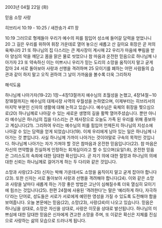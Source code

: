 2003년 04월 22일 (화)

믿음 소망 사랑



히브리서 10:19 - 10:25 / 새찬송가 411 장


10:19 그러므로 형제들아 우리가 예수의 피를 힘입어 성소에 들어갈 담력을 얻었나니
20 그 길은 우리를 위하여 휘장 가운데로 열어 놓으신 새롭고 산 길이요 휘장은 곧 저의 육체니라 
21 또 하나님의 집 다스리는 큰 제사장이 계시매 
22 우리가 마음에 뿌림을 받아 양심의 악을 깨닫고 몸을 맑은 물로 씻었으나 참 마음과 온전한 믿음으로 하나님께 나아가자 
23 또 약속하신 이는 미쁘시니 우리가 믿는 도리의 소망을 움직이지 말고 굳게 잡아 
24 서로 돌아보아 사랑과 선행을 격려하며 
25 모이기를 폐하는 어떤 사람들의 습관과 같이 하지 말고 오직 권하여 그 날이 가까움을 볼수록 더욱 그리하자

해석도움





하나님께 나아가자(19-22) 
1장∼4장13절까지 예수님의 초월성을 논했고, 4장14절∼10장18절까지는 예수님의 대제사장 사역의 우월성을 논하였으며, 이제부터는 히브리서의 마지막 부분인 신자의 생활에 대해 논하고 있습니다. 예수님은 육체의 휘장을 찢으심으로(20) 하나님께로 나아갈 수 있는 새로운 생명의 길을 활짝 열어주셨습니다. 뿐만 아니라 예수님은 하나님의 집을 다스리는 큰 제사장으로 오늘도 가족 된 우리를 위해 중보하고 계십니다(21). 그리하여 우리는 예수님의 피를 힘입어 언제든지 하나님의 지성소에 나아갈 수 있는 담력을 얻게 되었습니다(19). 이제 우리에게 남아 있는 일은 하나님께 나아가는 것 뿐입니다. 사실 하나님께 가까이 나아가는 것이야말로 구속의 목적인 것입니다. 하나님께 나아가는 자가 가져야 할 것은 참마음과 온전한 믿음입니다(22). 참 마음은 자신의 연약함을 진실하게 인정하는 회개심이라고 할 수 있으며(요일1:8), 온전한 믿음은 그리스도의 속죄에 대한 담대한 확신입니다. 곧 자기 의에 대한 절망과 하나님의 의에 대한 신뢰는 하나님께로 걸어가게 하는 두 다리와 같은 것입니다. 

소망과 사랑(23-25) 
신자는 박해 가운데서도 소망을 움직이지 말고 굳게 잡아야 합니다(23). 또한 신자는 서로 돌아보아 사랑과 선행을 격려해야 합니다(24). 이와 같은 소망과 사랑을 날마다 새롭게 하는 가장 좋은 방법은 고난이 심해질수록 더욱 열심히 모이기에 힘쓰는 것입니다(25). 한편 24절에 사용된 ‘격려한다’는 말은 ‘예리하게 하다, 자극하다’라는 단어로, 성도들은 서로가 서로에게 예민한 영성을 가질 수 있도록 도전해야 함을 보여줍니다. 오늘 본문에는 믿음(22), 소망(23), 사랑(24)이 나오고 있습니다. 믿음은 하나님을 상대로, 소망은 자신을 상대로, 사랑은 이웃을 상대로 발산됩니다. 하나님의 미쁘심에 대한 담대한 믿음은 신자에게 견고한 소망을 주며, 또 이같은 확신은 지체를 진심으로 사랑하는 삶의 모습으로 드러나게 됩니다.